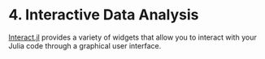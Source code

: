 # 4. Interactive Data Analysis

[Interact.jl](https://github.com/JuliaGizmos/Interact.jl) provides a variety of widgets 
that allow you to interact with your Julia code through a graphical user interface.  